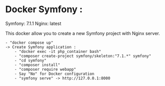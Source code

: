 # Docker Symfony :
Symfony: 7.1.1
Nginx: latest

This docker allow you to create a new Symfony project with Nginx server.

    - "docker compose up"
    -> Create Symfony application :
        - "docker exec -it php_container bash"
        - "composer create-project symfony/skeleton:"7.1.*" symfony"
        - "cd symfony"
        - "composer install"
        - "composer require webapp"
        - Say "No" for Docker configuration
        - "symfony serve" -> http://127.0.0.1:8000
    

